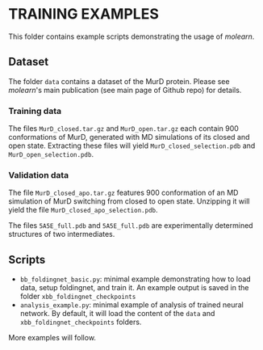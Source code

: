 # TRAINING EXAMPLES

This folder contains example scripts demonstrating the usage of *molearn*.

## Dataset
The folder `data` contains a dataset of the MurD protein. Please see *molearn*'s main publication (see main page of Github repo) for details.

### Training data

The files `MurD_closed.tar.gz` and `MurD_open.tar.gz` each contain 900 conformations of MurD, generated with MD simulations of its closed and open state. Extracting these files will yield `MurD_closed_selection.pdb` and `MurD_open_selection.pdb`.

### Validation data

The file `MurD_closed_apo.tar.gz` features 900 conformation of an MD simulation of MurD switching from closed to open state. Unzipping it will yield the file `MurD_closed_apo_selection.pdb`.

The files `5A5E_full.pdb` and `5A5E_full.pdb` are experimentally determined structures of two intermediates.


## Scripts

* `bb_foldingnet_basic.py`: minimal example demonstrating how to load data, setup foldingnet, and train it. An example output is saved in the folder `xbb_foldingnet_checkpoints`
* `analysis_example.py`: minimal example of analysis of trained neural network. By default, it will load the content of the `data` and `xbb_foldingnet_checkpoints` folders.

More examples will follow.

